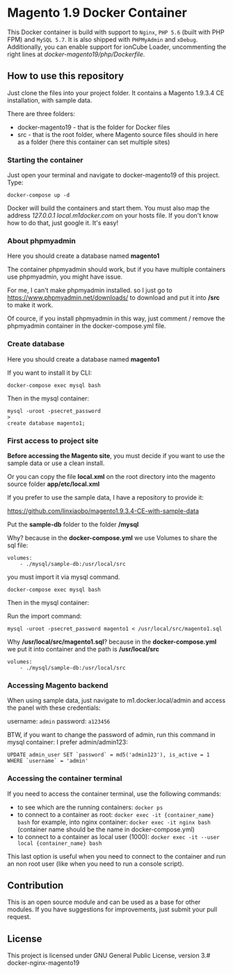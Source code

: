 # Magento 1.9 Docker Container

This Docker container is build with support to `Nginx`, `PHP 5.6` (built with PHP FPM) and `MySQL 5.7`. It is also shipped with `PHPMyAdmin` and `xDebug`. Additionally, you can enable support for ionCube Loader, uncommenting the right lines at _docker-magento19/php/Dockerfile_.

## How to use this repository

Just clone the files into your project folder. It contains a Magento 1.9.3.4 CE installation, with sample data.

There are three folders:

- docker-magento19 - that is the folder for Docker files
- src - that is the root folder, where Magento source files should in here as a folder (here this container can set multiple sites)

### Starting the container

Just open your terminal and navigate to docker-magento19 of this project. Type:

`docker-compose up -d`

Docker will build the containers and start them. You must also map the address _127.0.0.1 local.m1docker.com_ on your hosts file. If you don't know how to do that, just google it. It's easy!

### About phpmyadmin 

Here you should create a database named **magento1**

The container phpmyadmin should work, but if you have multiple containers use phpmyadmin, you might have issue.

For me, I can't make phpmyadmin installed. so I just go to https://www.phpmyadmin.net/downloads/ to download and put it into **/src**
to make it work. 

Of cource, if you install phpmyadmin in this way, just comment / remove the phpmyadmin container in the docker-compose.yml file.

### Create database

Here you should create a database named **magento1**

If you want to install it by CLI:
```
docker-compose exec mysql bash

```
Then in the mysql container:
```
mysql -uroot -psecret_password
>
create database magento1;
```


### First access to project site

**Before accessing the Magento site**, you must decide if you want to use the sample data or use a clean install.

Or you can copy the file **local.xml** on the root directory into the magento source folder **app/etc/local.xml**

If you prefer to use the sample data, I have a repository to provide it:

https://github.com/linxiaobo/magento1.9.3.4-CE-with-sample-data

Put the **sample-db** folder to the folder **/mysql**

Why? because in the **docker-compose.yml** we use Volumes to share the sql file:

```
volumes:
    - ./mysql/sample-db:/usr/local/src
```

you must import it via mysql command. 
```
docker-compose exec mysql bash

```
Then in the mysql container:

Run the import command:
```
mysql -uroot -psecret_password magento1 < /usr/local/src/magento1.sql
```

Why **/usr/local/src/magento1.sql**? because in the **docker-compose.yml** we put it into container and the path is **/usr/local/src**
```
volumes:
    - ./mysql/sample-db:/usr/local/src
```


### Accessing Magento backend

When using sample data, just navigate to m1.docker.local/admin and access the panel with these credentials:

username: `admin`
password: `a123456`

BTW, if you want to change the password of admin, run this command in mysql container:
I prefer admin/admin123:

```
UPDATE admin_user SET `password` = md5('admin123'), is_active = 1 WHERE `username` = 'admin'
```

### Accessing the container terminal

If you need to access the container terminal, use the following commands:

- to see which are the running containers: `docker ps`
- to connect to a container as root: `docker exec -it {container_name} bash`
for example, into nginx container: `docker exec -it nginx bash`  (container name should be the name in docker-compose.yml)
- to connect to a container as local user (1000): `docker exec -it --user local {container_name} bash`

This last option is useful when you need to connect to the container and run an non root user (like when you need to run a console script).

## Contribution

This is an open source module and can be used as a base for other modules. If you have suggestions for improvements, just submit your pull request.

## License

This project is licensed under GNU General Public License, version 3.# docker-nginx-magento19
